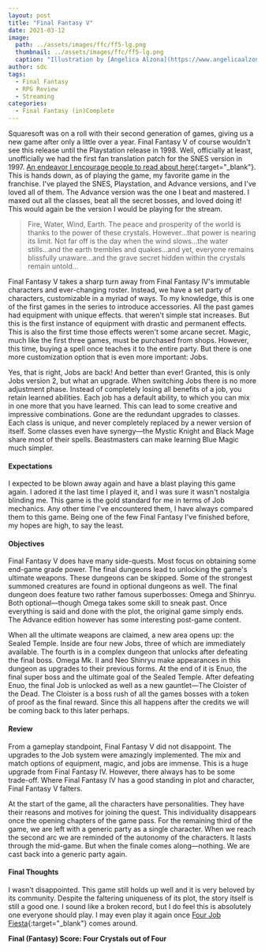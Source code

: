 ```yaml
---
layout: post
title: "Final Fantasy V"
date: 2021-03-12
image:
  path: ../assets/images/ffc/ff5-lg.png
  thumbnail: ../assets/images/ffc/ff5-lg.png
  caption: "Illustration by [Angelica Alzona](https://www.angelicaalzona.com/)"
author: sdc
tags:
  - Final Fantasy
  - RPG Review
  - Streaming
categories:
  - Final Fantasy (in)Complete
---
```


Squaresoft was on a roll with their second generation of games, giving us a new game after only a little over a year. Final Fantasy V of course wouldn't see this release until the Playstation release in 1998. Well, officially at least, unofficially we had the first fan translation patch for the SNES version in 1997. [An endeavor I encourage people to read about here](https://kotaku.com/how-three-kids-beat-the-odds-and-translated-final-fanta-1794628286){:target="_blank"}. This is hands down, as of playing the game, my favorite game in the franchise. I've played the SNES, Playstation, and Advance versions, and I've loved all of them. The Advance version was the one I beat and mastered. I maxed out all the classes, beat all the secret bosses, and loved doing it! This would again be the version I would be playing for the stream.

<!--more-->

> Fire, Water, Wind, Earth. The peace and prosperity of the world is thanks to the power of these crystals. However...that power is nearing its limit. Not far off is the day when the wind slows...the water stills...and the earth trembles and quakes...and yet, everyone remains blissfully unaware...and the grave secret hidden within the crystals remain untold...

Final Fantasy V takes a sharp turn away from Final Fantasy IV's immutable characters and ever-changing roster. Instead, we have a set party of characters, customizable in a myriad of ways. To my knowledge, this is one of the first games in the series to introduce accessories. All the past games had equipment with unique effects. that weren't simple stat increases. But this is the first instance of equipment with drastic and permanent effects. This is also the first time those effects weren't some arcane secret. Magic, much like the first three games, must be purchased from shops. However, this time, buying a spell once teaches it to the entire party. But there is one more customization option that is even more important: Jobs.

Yes, that is right, Jobs are back! And better than ever! Granted, this is only Jobs version 2, but what an upgrade. When switching Jobs there is no more adjustment phase. Instead of completely losing all benefits of a job, you retain learned abilities. Each job has a default ability, to which you can mix in one more that you have learned. This can lead to some creative and impressive combinations. Gone are the redundant upgrades to classes. Each class is unique, and never completely replaced by a newer version of itself. Some classes even have synergy—the Mystic Knight and Black Mage share most of their spells. Beastmasters can make learning Blue Magic much simpler. 

#### Expectations

I expected to be blown away again and have a blast playing this game again. I adored it the last time I played it, and I was sure it wasn't nostalgia blinding me. This game is the gold standard for me in terms of Job mechanics. Any other time I've encountered them, I have always compared them to this game. Being one of the few Final Fantasy I've finished before, my hopes are high, to say the least.

#### Objectives

Final Fantasy V does have many side-quests. Most focus on obtaining some end-game grade power. The final dungeons lead to unlocking the game's ultimate weapons. These dungeons can be skipped. Some of the strongest summoned creatures are found in optional dungeons as well. The final dungeon does feature two rather famous superbosses: Omega and Shinryu. Both optional—though Omega takes some skill to sneak past. Once everything is said and done with the plot, the original game simply ends. The Advance edition however has some interesting post-game content.

When all the ultimate weapons are claimed, a new area opens up: the Sealed Temple. Inside are four new Jobs, three of which are immediately available. The fourth is in a complex dungeon that unlocks after defeating the final boss. Omega Mk. II and Neo Shinryu make appearances in this dungeon as upgrades to their previous forms. At the end of it is Enuo, the final super boss and the ultimate goal of the Sealed Temple. After defeating Enuo, the final Job is unlocked as well as a new gauntlet—The Cloister of the Dead. The Cloister is a boss rush of all the games bosses with a token of proof as the final reward. Since this all happens after the credits we will be coming back to this later perhaps.

#### Review

From a gameplay standpoint, Final Fantasy V did not disappoint. The upgrades to the Job system were amazingly implemented. The mix and match options of equipment, magic, and jobs are immense. This is a huge upgrade from Final Fantasy IV. However, there always has to be some trade-off. Where Final Fantasy IV has a good standing in plot and character, Final Fantasy V falters.

At the start of the game, all the characters have personalities. They have their reasons and motives for joining the quest. This individuality disappears once the opening chapters of the game pass. For the remaining third of the game, we are left with a generic party as a single character. When we reach the second arc we are reminded of the autonomy of the characters. It lasts through the mid-game. But when the finale comes along—nothing. We are cast back into a generic party again.

#### Final Thoughts

I wasn't disappointed. This game still holds up well and it is very beloved by its community. Despite the faltering uniqueness of its plot, the story itself is still a good one. I sound like a broken record, but I do feel this is absolutely one everyone should play. I may even play it again once [Four Job Fiesta](http://fourjobfiesta.com/){:target="_blank"} comes around.

**Final (Fantasy) Score: Four Crystals out of Four**